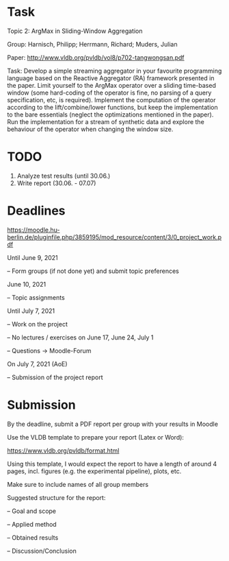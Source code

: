 # Task

Topic 2: ArgMax in Sliding-Window Aggregation

Group: Harnisch, Philipp; Herrmann, Richard; Muders, Julian

Paper: http://www.vldb.org/pvldb/vol8/p702-tangwongsan.pdf

Task: Develop a simple streaming aggregator in your favourite programming language based on the Reactive Aggregator (RA) framework presented in the paper. Limit yourself to the ArgMax operator over a sliding time-based window (some hard-coding of the operator is fine, no parsing of a query specification, etc, is required).  Implement the computation of the operator according to the lift/combine/lower functions, but keep the implementation to the bare essentials (neglect the optimizations mentioned in the paper). Run the implementation for a stream of synthetic data and explore the behaviour of the operator when changing the window size.

# TODO
1. Analyze test results (until 30.06.)
1. Write report (30.06. - 07.07)

# Deadlines

https://moodle.hu-berlin.de/pluginfile.php/3859195/mod_resource/content/3/0_project_work.pdf

Until June 9, 2021

– Form groups (if not done yet) and submit topic preferences

June 10, 2021

– Topic assignments

Until July 7, 2021

– Work on the project

– No lectures / exercises on June 17, June 24, July 1

– Questions -> Moodle-Forum

On July 7, 2021 (AoE)

– Submission of the project report


# Submission

By the deadline, submit a PDF report per group with your results in Moodle

Use the VLDB template to prepare your report (Latex or Word):

https://www.vldb.org/pvldb/format.html

Using this template, I would expect the report to have a length of around 4 pages, incl. figures (e.g. the experimental pipeline), plots, etc.

Make sure to include names of all group members

Suggested structure for the report:

– Goal and scope

– Applied method

– Obtained results

– Discussion/Conclusion
